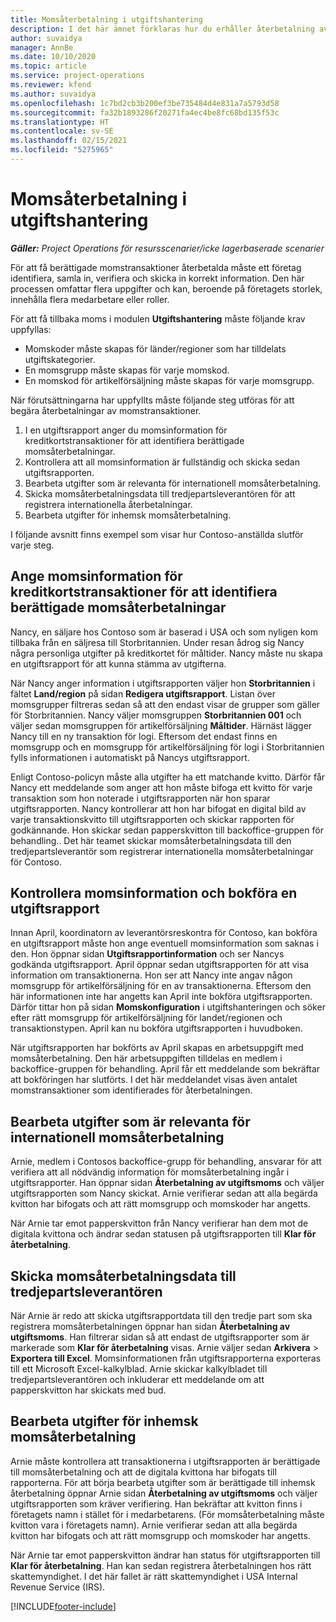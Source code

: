 ```yaml
---
title: Momsåterbetalning i utgiftshantering
description: I det här ämnet förklaras hur du erhåller återbetalning av momstransaktioner.
author: suvaidya
manager: AnnBe
ms.date: 10/10/2020
ms.topic: article
ms.service: project-operations
ms.reviewer: kfend
ms.author: suvaidya
ms.openlocfilehash: 1c7bd2cb3b200ef3be735484d4e831a7a5793d58
ms.sourcegitcommit: fa32b1893286f20271fa4ec4be8fc68bd135f53c
ms.translationtype: HT
ms.contentlocale: sv-SE
ms.lasthandoff: 02/15/2021
ms.locfileid: "5275965"
---
```

# <a name="vat-recovery-in-expense-management"></a>Momsåterbetalning i utgiftshantering

_**Gäller:** Project Operations för resursscenarier/icke lagerbaserade scenarier_

För att få berättigade momstransaktioner återbetalda måste ett företag identifiera, samla in, verifiera och skicka in korrekt information. Den här processen omfattar flera uppgifter och kan, beroende på företagets storlek, innehålla flera medarbetare eller roller.

För att få tillbaka moms i modulen **Utgiftshantering** måste följande krav uppfyllas:

- Momskoder måste skapas för länder/regioner som har tilldelats utgiftskategorier.
- En momsgrupp måste skapas för varje momskod.
- En momskod för artikelförsäljning måste skapas för varje momsgrupp.

När förutsättningarna har uppfyllts måste följande steg utföras för att begära återbetalningar av momstransaktioner.

1. I en utgiftsrapport anger du momsinformation för kreditkortstransaktioner för att identifiera berättigade momsåterbetalningar.
2. Kontrollera att all momsinformation är fullständig och skicka sedan utgiftsrapporten.
3. Bearbeta utgifter som är relevanta för internationell momsåterbetalning.
4. Skicka momsåterbetalningsdata till tredjepartsleverantören för att registrera internationella återbetalningar.
5. Bearbeta utgifter för inhemsk momsåterbetalning.

I följande avsnitt finns exempel som visar hur Contoso-anställda slutför varje steg.

## <a name="enter-tax-information-about-credit-card-transactions-to-identify-eligible-vat-refunds"></a>Ange momsinformation för kreditkortstransaktioner för att identifiera berättigade momsåterbetalningar

Nancy, en säljare hos Contoso som är baserad i USA och som nyligen kom tillbaka från en säljresa till Storbritannien. Under resan ådrog sig Nancy några personliga utgifter på kreditkortet för måltider. Nancy måste nu skapa en utgiftsrapport för att kunna stämma av utgifterna.

När Nancy anger information i utgiftsrapporten väljer hon **Storbritannien** i fältet **Land/region** på sidan **Redigera utgiftsrapport**. Listan över momsgrupper filtreras sedan så att den endast visar de grupper som gäller för Storbritannien. Nancy väljer momsgruppen **Storbritannien 001** och väljer sedan momsgruppen för artikelförsäljning **Måltider**. Härnäst lägger Nancy till en ny transaktion för logi. Eftersom det endast finns en momsgrupp och en momsgrupp för artikelförsäljning för logi i Storbritannien fylls informationen i automatiskt på Nancys utgiftsrapport.

Enligt Contoso-policyn måste alla utgifter ha ett matchande kvitto. Därför får Nancy ett meddelande som anger att hon måste bifoga ett kvitto för varje transaktion som hon noterade i utgiftsrapporten när hon sparar utgiftsrapporten. Nancy kontrollerar att hon har bifogat en digital bild av varje transaktionskvitto till utgiftsrapporten och skickar rapporten för godkännande. Hon skickar sedan papperskvitton till backoffice-gruppen för behandling.. Det här teamet skickar momsåterbetalningsdata till den tredjepartsleverantör som registrerar internationella momsåterbetalningar för Contoso.

## <a name="verify-tax-information-and-post-an-expense-report"></a>Kontrollera momsinformation och bokföra en utgiftsrapport

Innan April, koordinatorn av leverantörsreskontra för Contoso, kan bokföra en utgiftsrapport måste hon ange eventuell momsinformation som saknas i den. Hon öppnar sidan **Utgiftsrapportinformation** och ser Nancys godkända utgiftsrapport. April öppnar sedan utgiftsrapporten för att visa information om transaktionerna. Hon ser att Nancy inte angav någon momsgrupp för artikelförsäljning för en av transaktionerna. Eftersom den här informationen inte har angetts kan April inte bokföra utgiftsrapporten. Därför tittar hon på sidan **Momskonfiguration** i utgiftshanteringen och söker efter rätt momsgrupp för artikelförsäljning för landet/regionen och transaktionstypen. April kan nu bokföra utgiftsrapporten i huvudboken.

När utgiftsrapporten har bokförts av April skapas en arbetsuppgift med momsåterbetalning. Den här arbetsuppgiften tilldelas en medlem i backoffice-gruppen för behandling. April får ett meddelande som bekräftar att bokföringen har slutförts. I det här meddelandet visas även antalet momstransaktioner som identifierades för återbetalningen.

## <a name="process-expenses-that-are-eligible-for-international-vat-recovery"></a>Bearbeta utgifter som är relevanta för internationell momsåterbetalning

Arnie, medlem i Contosos backoffice-grupp för behandling, ansvarar för att verifiera att all nödvändig information för momsåterbetalning ingår i utgiftsrapporter. Han öppnar sidan **Återbetalning av utgiftsmoms** och väljer utgiftsrapporten som Nancy skickat. Arnie verifierar sedan att alla begärda kvitton har bifogats och att rätt momsgrupp och momskoder har angetts.

När Arnie tar emot papperskvitton från Nancy verifierar han dem mot de digitala kvittona och ändrar sedan statusen på utgiftsrapporten till **Klar för återbetalning**.

## <a name="send-vat-recovery-data-to-the-third-party-vendor"></a>Skicka momsåterbetalningsdata till tredjepartsleverantören

När Arnie är redo att skicka utgiftsrapportdata till den tredje part som ska registrera momsåterbetalningen öppnar han sidan **Återbetalning av utgiftsmoms**. Han filtrerar sidan så att endast de utgiftsrapporter som är markerade som **Klar för återbetalning** visas. Arnie väljer sedan **Arkivera** &gt; **Exportera till Excel**. Momsinformationen från utgiftsrapporterna exporteras till ett Microsoft Excel-kalkylblad. Arnie skickar kalkylbladet till tredjepartsleverantören och inkluderar ett meddelande om att papperskvitton har skickats med bud.

## <a name="process-expenses-for-domestic-vat-recovery"></a>Bearbeta utgifter för inhemsk momsåterbetalning

Arnie måste kontrollera att transaktionerna i utgiftsrapporten är berättigade till momsåterbetalning och att de digitala kvittona har bifogats till rapporterna. För att börja bearbeta utgifter som är berättigade till inhemsk återbetalning öppnar Arnie sidan **Återbetalning av utgiftsmoms** och väljer utgiftsrapporten som kräver verifiering. Han bekräftar att kvitton finns i företagets namn i stället för i medarbetarens. (För momsåterbetalning måste kvitton vara i företagets namn). Arnie verifierar sedan att alla begärda kvitton har bifogats och att rätt momsgrupp och momskoder har angetts.

När Arnie tar emot papperskvitton ändrar han status för utgiftsrapporten till **Klar för återbetalning**. Han kan sedan registrera återbetalningen hos rätt skattemyndighet. I det här fallet är rätt skattemyndighet i USA Internal Revenue Service (IRS).


[!INCLUDE[footer-include](../includes/footer-banner.md)]